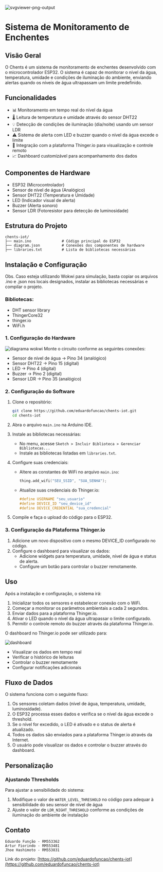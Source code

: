 
![svgviewer-png-output](https://github.com/user-attachments/assets/ba33daa8-328e-4046-a94a-7ac4edfca4f3)
# Sistema de Monitoramento de Enchentes

## Visão Geral

O Chents é um sistema de monitoramento de enchentes desenvolvido com o microcontrolador ESP32. O sistema é capaz de monitorar o nível da água, temperatura, umidade e condições de iluminação do ambiente, enviando alertas quando os níveis de água ultrapassam um limite predefinido.

## Funcionalidades

- 📊 Monitoramento em tempo real do nível da água
- 🌡️ Leitura de temperatura e umidade através do sensor DHT22
- 💡 Detecção de condições de iluminação (dia/noite) usando um sensor LDR
- ⚠️ Sistema de alerta com LED e buzzer quando o nível da água excede o limite
- 📱 Integração com a plataforma Thinger.io para visualização e controle remoto
- 📈 Dashboard customizável para acompanhamento dos dados

## Componentes de Hardware

- ESP32 (Microcontrolador)
- Sensor de nível de água (Analógico)
- Sensor DHT22 (Temperatura e Umidade)
- LED (Indicador visual de alerta)
- Buzzer (Alerta sonoro)
- Sensor LDR (Fotoresistor para detecção de luminosidade)

## Estrutura do Projeto

```
chents-iot/
├── main.ino              # Código principal do ESP32
├── diagram.json          # Conexões dos componentes de hardware
├── libraries.txt         # Lista de bibliotecas necessárias
```



## Instalação e Configuração
Obs. Caso esteja utilizando Wokwi para simulação, basta copiar os arquivos .ino e .json nos locais designados, instalar as bibliotecas necessárias e compilar o projeto.

### Bibliotecas:
  - DHT sensor library
  - ThingerCore32
  - thinger.io
  - WiFi.h

### 1. Configuração do Hardware

![diagrama wokwi](https://github.com/user-attachments/assets/c641c348-d98c-4513-8757-7ae7d872772b)
Monte o circuito conforme as seguintes conexões:
- Sensor de nível de água → Pino 34 (analógico)
- Sensor DHT22 → Pino 15 (digital)
- LED → Pino 4 (digital)
- Buzzer → Pino 2 (digital)
- Sensor LDR → Pino 35 (analógico)

### 2. Configuração do Software

1. Clone o repositório:
   ```bash
   git clone https://github.com/eduardofuncao/chents-iot.git
   cd chents-iot
   ```

2. Abra o arquivo `main.ino` na Arduino IDE.

3. Instale as bibliotecas necessárias:
   - No menu, acesse `Sketch > Incluir Biblioteca > Gerenciar Bibliotecas...`
   - Instale as bibliotecas listadas em `libraries.txt`.

4. Configure suas credenciais:
   - Altere as constantes de WiFi no arquivo `main.ino`:
     ```cpp
     thing.add_wifi("SEU_SSID", "SUA_SENHA");
     ```
   - Atualize suas credenciais do Thinger.io:
     ```cpp
     #define USERNAME "seu_usuario"
     #define DEVICE_ID "seu_device_id"
     #define DEVICE_CREDENTIAL "sua_credencial"
     ```

6. Compile e faça o upload do código para o ESP32.

### 3. Configuração da Plataforma Thinger.io

1. Adicione um novo dispositivo com o mesmo DEVICE_ID configurado no código.
2. Configure o dashboard para visualizar os dados:
   - Adicione widgets para temperatura, umidade, nível de água e status de alerta.
   - Configure um botão para controlar o buzzer remotamente.

## Uso

Após a instalação e configuração, o sistema irá:

1. Inicializar todos os sensores e estabelecer conexão com o WiFi.
2. Começar a monitorar os parâmetros ambientais a cada 2 segundos.
3. Enviar dados para a plataforma Thinger.io.
4. Ativar o LED quando o nível da água ultrapassar o limite configurado.
5. Permitir o controle remoto do buzzer através da plataforma Thinger.io.

O dashboard no Thinger.io pode ser utilizado para:

![dashboard](https://github.com/user-attachments/assets/66461c7e-83e3-4e63-9868-2cd82ff57e92)

- Visualizar os dados em tempo real
- Verificar o histórico de leituras
- Controlar o buzzer remotamente
- Configurar notificações adicionais

## Fluxo de Dados

O sistema funciona com o seguinte fluxo:

1. Os sensores coletam dados (nível de água, temperatura, umidade, luminosidade).
2. O ESP32 processa esses dados e verifica se o nível da água excede o threshold.
3. Se o nível for excedido, o LED é ativado e o status de alerta é atualizado.
4. Todos os dados são enviados para a plataforma Thinger.io através da Internet.
5. O usuário pode visualizar os dados e controlar o buzzer através do dashboard.

## Personalização

### Ajustando Thresholds

Para ajustar a sensibilidade do sistema:

1. Modifique o valor de `WATER_LEVEL_THRESHOLD` no código para adequar à sensibilidade do seu sensor de nível de água
2. Ajuste o valor de `LDR_NIGHT_THRESHOLD` conforme as condições de iluminação do ambiente de instalação

## Contato
    Eduardo Função - RM553362
    Artur Fiorindo - RM553481
    Jhoe Hashimoto - RM553831


Link do projeto: [https://github.com/eduardofuncao/chents-iot](https://github.com/eduardofuncao/chents-iot)
